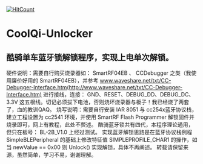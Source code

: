 [![HitCount](http://hits.dwyl.io/Giftia/CoolQi-Unlocker.svg)](http://hits.dwyl.io/Giftia/CoolQi-Unlocker)
# CoolQi-Unlocker
## 酷骑单车蓝牙锁解锁程序，实现上电单次解锁。
  硬件说明：需要自行购买烧录器如： SmartRF04EB 、 CCDebugger 之类（我使用廉价好用的 SmartRF04EB），并参考 www.waveshare.net/txt/CC-Debugger-Interface.htm(http://www.waveshare.net/txt/CC-Debugger-Interface.htm) 进行接线，连接： GND、RESET、DEBUG_DD、DEBUG_DC、3.3V 这五根线。切记必须拔下电池，否则烧坏烧录器与板子！我已经烧了两套了，血的教训QAQ。
  烧写说明：需要自行安装 IAR 8051 与 cc254x蓝牙协议栈，建立工程设置为 cc2541 环境，并使用 SmartRF Flash Programmer 解锁固件并烧录即可，网上有教程，此处不赘述。
  酷骑蓝牙锁共有四代，本程序理论通用，但只在板号： BL-2B_V1.0 上经过测试。
  实现蓝牙解锁思路是在蓝牙协议栈例程 SimpleBLEPeripheral 的基础上修改特征值 SIMPLEPROFILE_CHAR1 的操作，如当 newValue == 0x00 则 Unlock() 实现解锁，具体不再阐述。
  转载请保留来源，虽然简单，学习不易，谢谢理解。
